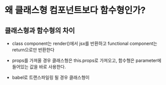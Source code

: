 # 왜 클래스형 컴포넌트보다 함수형인가?

## 클래스형과 함수형의 차이
- class component는 render()에서 jsx를 반환하고 functional component는 return으로만 반환한다
- props를 가져올 경우 클래스형은 this.props로 가져오고, 함수형은 parameter에 들어있는 값을 바로 사용한다.

- babel로 트랜스파일링 될 경우 클래스형이 
